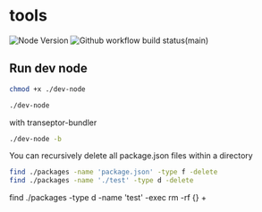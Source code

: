 # tools

![Node Version](https://img.shields.io/badge/node-18.x-green)
![Github workflow build status(main)](https://img.shields.io/github/actions/workflow/status/transeptorlabs/transeptor-bundler/build.yml?branch=main)

## Run dev node

```bash
chmod +x ./dev-node
```

```bash
./dev-node
```

with transeptor-bundler

```bash
./dev-node -b
```

You can recursively delete all package.json files within a directory
```bash
find ./packages -name 'package.json' -type f -delete
find ./packages -name './test' -type d -delete

```

find ./packages -type d -name 'test' -exec rm -rf {} +
